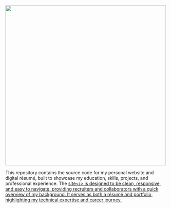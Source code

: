 <img src="https://www.hostinger.com/tutorials/wp-content/uploads/sites/2/2023/06/Website-Development-alt-1.jpg" width="500" />
<br />

This repository contains the source code for my personal website and digital résumé, built to showcase my education, skills, projects, and professional experience. The <a target="_blank" href="https://yusuf-youth.github.io/Resume/">site</> is designed to be clean, responsive, and easy to navigate, providing recruiters and collaborators with a quick overview of my background. It serves as both a résumé and portfolio, highlighting my technical expertise and career journey.
